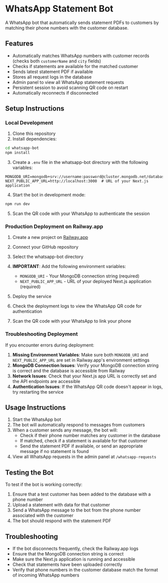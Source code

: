 # WhatsApp Statement Bot

A WhatsApp bot that automatically sends statement PDFs to customers by matching their phone numbers with the customer database.

## Features

- Automatically matches WhatsApp numbers with customer records (checks both `customerName` and `city` fields)
- Checks if statements are available for the matched customer
- Sends latest statement PDF if available
- Stores all request logs in the database
- Admin panel to view all WhatsApp statement requests
- Persistent session to avoid scanning QR code on restart
- Automatically reconnects if disconnected

## Setup Instructions

### Local Development

1. Clone this repository
2. Install dependencies:

```bash
cd whatsapp-bot
npm install
```

3. Create a `.env` file in the whatsapp-bot directory with the following variables:

```
MONGODB_URI=mongodb+srv://username:password@cluster.mongodb.net/database
NEXT_PUBLIC_APP_URL=http://localhost:3000  # URL of your Next.js application
```

4. Start the bot in development mode:

```bash
npm run dev
```

5. Scan the QR code with your WhatsApp to authenticate the session

### Production Deployment on Railway.app

1. Create a new project on [Railway.app](https://railway.app)
2. Connect your GitHub repository
3. Select the whatsapp-bot directory
4. **IMPORTANT**: Add the following environment variables:
   - `MONGODB_URI` - Your MongoDB connection string (required)
   - `NEXT_PUBLIC_APP_URL` - URL of your deployed Next.js application (required)

5. Deploy the service
6. Check the deployment logs to view the WhatsApp QR code for authentication
7. Scan the QR code with your WhatsApp to link your phone

### Troubleshooting Deployment

If you encounter errors during deployment:

1. **Missing Environment Variables**: Make sure both `MONGODB_URI` and `NEXT_PUBLIC_APP_URL` are set in Railway.app's environment settings
2. **MongoDB Connection Issues**: Verify your MongoDB connection string is correct and the database is accessible from Railway
3. **Network Issues**: Check that your Next.js app URL is correctly set and the API endpoints are accessible
4. **Authentication Issues**: If the WhatsApp QR code doesn't appear in logs, try restarting the service

## Usage Instructions

1. Start the WhatsApp bot
2. The bot will automatically respond to messages from customers
3. When a customer sends any message, the bot will:
   - Check if their phone number matches any customer in the database
   - If matched, check if a statement is available for that customer
   - Send the statement PDF if available, or send an appropriate message if no statement is found
4. View all WhatsApp requests in the admin panel at `/whatsapp-requests`

## Testing the Bot

To test if the bot is working correctly:

1. Ensure that a test customer has been added to the database with a phone number
2. Upload a statement with data for that customer
3. Send a WhatsApp message to the bot from the phone number associated with the customer
4. The bot should respond with the statement PDF

## Troubleshooting

- If the bot disconnects frequently, check the Railway.app logs
- Ensure that the MongoDB connection string is correct
- Make sure the Next.js application is running and accessible
- Check that statements have been uploaded correctly
- Verify that phone numbers in the customer database match the format of incoming WhatsApp numbers 